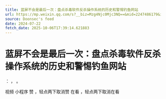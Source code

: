 ```yaml
---
title: 蓝屏不会是最后一次：盘点杀毒软件反杀操作系统的历史和警惕钓鱼网站
url: https://mp.weixin.qq.com/s?__biz=Mzg4Njc0Mjc3NQ==&mid=2247486179&idx=1&sn=c259a8841d0edc040d8e273cb3d17423
source: Doonsec's feed
date: 2024-07-22
fetch_date: 2025-10-06T17:39:14.621883
---
```


# 蓝屏不会是最后一次：盘点杀毒软件反杀操作系统的历史和警惕钓鱼网站

：
，
。

视频
小程序
赞
，轻点两下取消赞
在看
，轻点两下取消在看